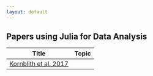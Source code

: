 ```yaml
---
layout: default
---
```


## Papers using Julia for Data Analysis

| Title | Topic |
| --- | --- |
| [Kornblith et al. 2017](https://github.com/simonster/Kornblith-et-al-2017-Current-Biology) | |
